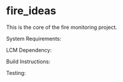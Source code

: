 # fire_ideas
This is the core of the fire monitoring project.

System Requirements:

LCM Dependency:

Build Instructions:

Testing:

